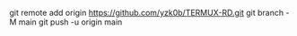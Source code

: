 git remote add origin https://github.com/yzk0b/TERMUX-RD.git
git branch -M main
git push -u origin main
